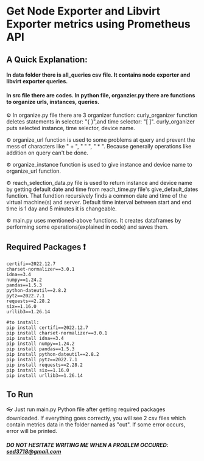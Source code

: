 # Get Node Exporter and Libvirt Exporter metrics using Prometheus API

## A Quick Explanation:
#### In data folder there is all_queries csv file. It contains node exporter and libvirt exporter queries.
#### In src file there are codes. In python file, organzier.py there are functions to organize urls, instances, queries.

⚙️ In organize.py file there are 3 organizer function: curly_organizer function deletes statements in selector: "{ }",and time selector: "[ ]". curly_organizer puts selected instance, time selector, device name.

⚙️ organize_url function is used to some problems at query and prevent the mess of characters like " + ", " " ", " * ". Because generally operations like addition on query can't be done. 

⚙️ organize_instance function is used to give instance and device name to organize_url function.

⚙️ reach_selection_data.py file is used to return instance and device name by getting default date and time from reach_time.py file's give_default_dates function. That fundtion recursively finds a common date and time of the virtual machine(s) and server. Default time interval between start and end time is 1 day and 5 minutes it is changeable.

⚙️ main.py uses mentioned-above functions. It creates dataframes by performing some operations(explained in code) and saves them.

## Required Packages ❗
```pip
certifi==2022.12.7
charset-normalizer==3.0.1
idna==3.4
numpy==1.24.2
pandas==1.5.3
python-dateutil==2.8.2
pytz==2022.7.1
requests==2.28.2
six==1.16.0
urllib3==1.26.14

#to install:
pip install certifi==2022.12.7
pip install charset-normalizer==3.0.1
pip install idna==3.4
pip install numpy==1.24.2
pip install pandas==1.5.3
pip install python-dateutil==2.8.2
pip install pytz==2022.7.1
pip install requests==2.28.2
pip install six==1.16.0
pip install urllib3==1.26.14
```

## To Run
👓 Just run main.py Python file after getting required packages downloaded. If everything goes correctly, you will see 2 csv files which contain metrics data in the folder named as "out". If some error occurs, error will be printed. 

##### DO NOT HESITATE WRITING ME WHEN A PROBLEM OCCURED: sed3718@gmail.com

